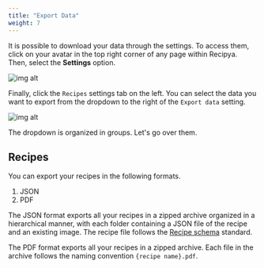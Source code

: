 ```yaml
---
title: "Export Data"
weight: 7
---
```


It is possible to download your data through the settings. To access them, click on your avatar in the top right
corner of any page within Recipya. Then, select the **Settings** option.

![img alt](/img/features/settings-access.png)

Finally, click the `Recipes` settings tab on the left. You can select the data you want to export from the dropdown
to the right of the `Export data` setting.

![img alt](/img/features/settings-export.png)

The dropdown is organized in groups. Let's go over them.

## Recipes

You can export your recipes in the following formats.
1. JSON
2. PDF

The JSON format exports all your recipes in a zipped archive organized in a hierarchical manner, with each folder 
containing a JSON file of the recipe and an existing image. The recipe file follows the 
[Recipe schema](https://schema.org/Recipe) standard.

The PDF format exports all your recipes in a zipped archive. Each file in the archive follows the naming 
convention `{recipe name}.pdf`.
